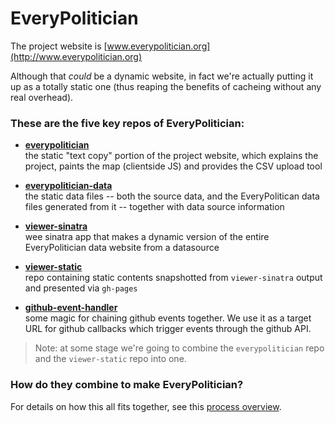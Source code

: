 EveryPolitician
===============

The project website is [www.everypolitician.org](http://www.everypolitician.org)

Although that *could* be a dynamic website, in fact we're actually putting it up as a totally static one (thus reaping the benefits of cacheing without any real overhead).

### These are the five key repos of EveryPolitician:

* **[everypolitician](https://github.com/everypolitician/everypolitician)**<br>the static "text copy" portion of the project website, which explains the project, paints the map (clientside JS) and provides the CSV upload tool

* **[everypolitician-data](https://github.com/everypolitician/everypolitician-data)**<br>the static data files -- both the source data, and the EveryPolitican data files generated from it -- together with data source information

* **[viewer-sinatra](https://github.com/everypolitician/viewer-sinatra)**<br>wee sinatra app that makes a dynamic version of the entire EveryPolitician data website from a datasource

* **[viewer-static](https://github.com/everypolitician/viewer-static)**<br>repo containing static contents snapshotted from `viewer-sinatra` output and presented via `gh-pages`

* **[github-event-handler](https://github.com/everypolitician/github-event-handler)**<br>some magic for chaining github events together. We use it as a target URL for github callbacks which trigger events through the github API.


> Note: at some stage we're going to combine the `everypolitician` repo and the
> `viewer-static` repo into one.


### How do they combine to make EveryPolitician?

For details on how this all fits together, see this
[process overview](./process-overview).





